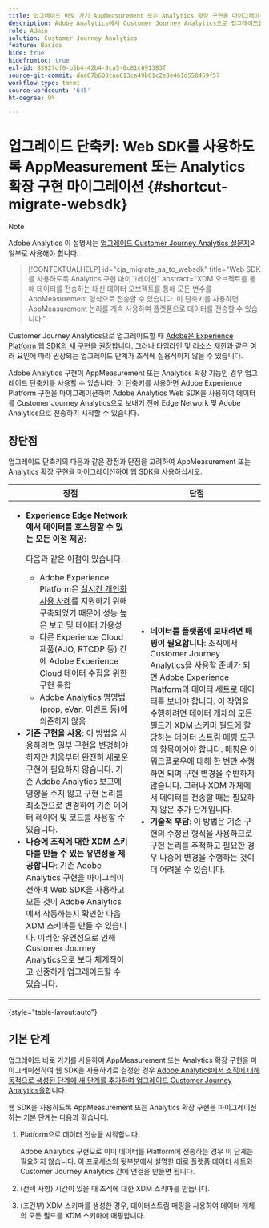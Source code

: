 ```yaml
---
title: 업그레이드 바로 가기 AppMeasurement 또는 Analytics 확장 구현을 마이그레이션하여 웹 SDK 사용
description: Adobe Analytics에서 Customer Journey Analytics으로 업그레이드할 때 권장되는 경로에 대해 알아봅니다.
role: Admin
solution: Customer Journey Analytics
feature: Basics
hide: true
hidefromtoc: true
exl-id: 83927cf0-b3b4-42b4-9ca5-0c81c091383f
source-git-commit: daa07b603caa613ca49b61c2e8e461d558459f57
workflow-type: tm+mt
source-wordcount: '645'
ht-degree: 9%

---
```


# 업그레이드 단축키: Web SDK를 사용하도록 AppMeasurement 또는 Analytics 확장 구현 마이그레이션 {#shortcut-migrate-websdk}

>[!NOTE]
>
>Adobe Analytics 이 설명서는 [업그레이드 Customer Journey Analytics 설문지](https://gigazelle.github.io/cja-ttv/)의 일부로 사용해야 합니다.

<!-- markdownlint-disable MD034 -->

>[!CONTEXTUALHELP]
>id="cja_migrate_aa_to_websdk"
>title="Web SDK를 사용하도록 Analytics 구현 마이그레이션"
>abstract="XDM 오브젝트를 통해 데이터를 전송하는 대신 데이터 오브젝트를 통해 모든 변수를 AppMeasurement 형식으로 전송할 수 있습니다. 이 단축키를 사용하면 AppMeasurement 논리를 계속 사용하여 플랫폼으로 데이터를 전송할 수 있습니다."

<!-- markdownlint-enable MD034 -->

Customer Journey Analytics으로 업그레이드할 때 [ Adobe은 Experience Platform 웹 SDK의 새 구현을 권장합니다](/help/getting-started/cja-upgrade/cja-upgrade-recommendations.md). 그러나 타임라인 및 리소스 제한과 같은 여러 요인에 따라 권장되는 업그레이드 단계가 조직에 실용적이지 않을 수 있습니다.

Adobe Analytics 구현이 AppMeasurement 또는 Analytics 확장 기능인 경우 업그레이드 단축키를 사용할 수 있습니다. 이 단축키를 사용하면 Adobe Experience Platform 구현을 마이그레이션하여 Adobe Analytics Web SDK을 사용하여 데이터를 Customer Journey Analytics으로 보내기 전에 Edge Network 및 Adobe Analytics으로 전송하기 시작할 수 있습니다.

## 장단점

업그레이드 단축키의 다음과 같은 장점과 단점을 고려하여 AppMeasurement 또는 Analytics 확장 구현을 마이그레이션하여 웹 SDK을 사용하십시오.

| 장점 | 단점 |
|----------|---------|
| <ul><li>**Experience Edge Network에서 데이터를 호스팅할 수 있는 모든 이점 제공**: <p>다음과 같은 이점이 있습니다.</p><ul><li>Adobe Experience Platform은 [실시간 개인화 사용 사례](https://experienceleague.adobe.com/docs/experience-platform/destinations/ui/activate/configure-personalization-destinations.html)를 지원하기 위해 구축되었기 때문에 성능 높은 보고 및 데이터 가용성</li><li>다른 Experience Cloud 제품(AJO, RTCDP 등) 간에 Adobe Experience Cloud 데이터 수집을 위한 구현 통합</li><li>Adobe Analytics 명명법(prop, eVar, 이벤트 등)에 의존하지 않음</li></ul><li>**기존 구현을 사용**: 이 방법을 사용하려면 일부 구현을 변경해야 하지만 처음부터 완전히 새로운 구현이 필요하지 않습니다. 기존 Adobe Analytics 보고에 영향을 주지 않고 구현 논리를 최소한으로 변경하여 기존 데이터 레이어 및 코드를 사용할 수 있습니다.</li><li>**나중에 조직에 대한 XDM 스키마를 만들 수 있는 유연성을 제공합니다**: 기존 Adobe Analytics 구현을 마이그레이션하여 Web SDK을 사용하고 모든 것이 Adobe Analytics에서 작동하는지 확인한 다음 XDM 스키마를 만들 수 있습니다. 이러한 유연성으로 인해 Customer Journey Analytics으로 보다 체계적이고 신중하게 업그레이드할 수 있습니다.</li></ul> | <ul><li>**데이터를 플랫폼에 보내려면 매핑이 필요합니다**: 조직에서 Customer Journey Analytics을 사용할 준비가 되면 Adobe Experience Platform의 데이터 세트로 데이터를 보내야 합니다. 이 작업을 수행하려면 데이터 개체의 모든 필드가 XDM 스키마 필드에 할당하는 데이터 스트림 매핑 도구의 항목이어야 합니다. 매핑은 이 워크플로우에 대해 한 번만 수행하면 되며 구현 변경을 수반하지 않습니다. 그러나 XDM 개체에서 데이터를 전송할 때는 필요하지 않은 추가 단계입니다.</li><li>**기술적 부담**: 이 방법은 기존 구현의 수정된 형식을 사용하므로 구현 논리를 추적하고 필요한 경우 나중에 변경을 수행하는 것이 더 어려울 수 있습니다. </li></ul> |

{style="table-layout:auto"}

## 기본 단계

업그레이드 바로 가기를 사용하여 AppMeasurement 또는 Analytics 확장 구현을 마이그레이션하여 웹 SDK을 사용하기로 결정한 경우 [Adobe Analytics에서 조직에 대해 동적으로 생성된 단계에 새 단계를 추가하여 업그레이드 Customer Journey Analytics을](https://gigazelle.github.io/cja-ttv/)합니다.

웹 SDK을 사용하도록 AppMeasurement 또는 Analytics 확장 구현을 마이그레이션하는 기본 단계는 다음과 같습니다.

1. Platform으로 데이터 전송을 시작합니다.

   Adobe Analytics 구현으로 이미 데이터를 Platform에 전송하는 경우 이 단계는 필요하지 않습니다. 이 프로세스의 뒷부분에서 설명한 대로 플랫폼 데이터 세트와 Customer Journey Analytics 간에 연결을 만들면 됩니다.

1. (선택 사항) 시간이 있을 때 조직에 대한 XDM 스키마를 만듭니다.

1. (조건부) XDM 스키마를 생성한 경우, 데이터스트림 매핑을 사용하여 데이터 개체의 모든 필드를 XDM 스키마에 매핑합니다.
